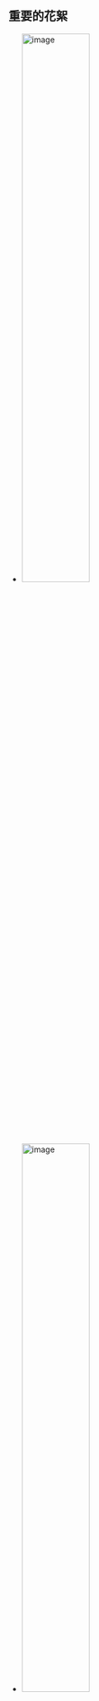 ## 重要的花絮

- <img src="https://github.com/user-attachments/assets/42a77797-6dd8-4289-bea5-667eb3d48bc0" alt="image" width="50%" height="50%">

#####

- <img src="https://github.com/user-attachments/assets/05693ebb-64dc-43f3-9b2e-252e937c83f8" alt="image" width="50%" height="50%">

#####

- <img src="https://github.com/user-attachments/assets/69c41d98-af81-43b1-9154-3fc1007f2301" alt="image" width="50%" height="50%">

#####

- <img src="https://github.com/user-attachments/assets/73f73b8d-b4c7-4e8f-a527-b2685e049ec5" alt="image" width="50%" height="50%">

#####

- <img src="https://github.com/user-attachments/assets/116e2773-d7fc-4192-aed6-a3329dd187df" alt="image" width="50%" height="50%">

#####

- <img src="https://github.com/user-attachments/assets/7572b1b2-9ff2-4230-b607-ddb244e729ad" alt="image" width="50%" height="50%">

#####

- <img src="https://github.com/user-attachments/assets/3cdbf9b7-1a87-46eb-b7d6-c23cfd7fab42" alt="image" width="50%" height="50%">

#####

- <img src="https://github.com/user-attachments/assets/db74023b-92aa-4ee6-bdc2-67011ef6762d" alt="image" width="50%" height="50%">  <br>
  （还是这个星期）  <br>
  <img src="https://github.com/user-attachments/assets/5e3cc981-cacb-4a06-8443-5ada942dd343" alt="image" width="50%" height="50%">

#####

- <img src="https://github.com/user-attachments/assets/a3aad0d0-c1a0-41c8-9b37-15ce671f6df6" alt="image" width="50%" height="50%">

#####

- <img src="https://github.com/user-attachments/assets/50a94fbe-affa-41d2-ae21-39fe6c4bac10" alt="image" width="50%" height="50%">

#####

- <img src="https://github.com/user-attachments/assets/6ef62d66-068a-4c59-846d-3acc371587e8" alt="image" width="50%" height="50%">  <br>
  （还是这周）  <br>
  <img src="https://github.com/user-attachments/assets/013cc10e-6d78-4ae4-8360-2704f8dce997" alt="image" width="50%" height="50%">

#####

- <img src="https://github.com/user-attachments/assets/96388fad-1acf-4f59-9f4f-f92ee2af01fa" alt="image" width="50%" height="50%">  <br>
  （星期天之前）  <br>
  <img src="https://github.com/user-attachments/assets/0264eeaf-0e34-4372-9097-1ab0c04b832f" alt="image" width="50%" height="50%">

#####

- <img src="https://github.com/user-attachments/assets/b13ee142-62c3-4cd6-a331-17ff64861321" alt="image" width="50%" height="50%">  <br>
  （还是这节大物）  <br>
  <img src="https://github.com/user-attachments/assets/4cc1ae82-a599-455e-9c6e-5a35685d3da1" alt="image" width="50%" height="50%">

#####

- <img src="https://github.com/user-attachments/assets/be4f5177-6f22-425c-a541-6347f8179f9b" alt="image" width="50%" height="50%">  <br>
  （当天）  <br>
  <img src="https://github.com/user-attachments/assets/23453f4a-6fc1-45aa-995d-8ab6498c67cc" alt="image" width="50%" height="50%">

#####

- <img src="https://github.com/user-attachments/assets/6734e2e8-f219-49dd-a0c0-6537ef85af66" alt="image" width="50%" height="50%">  <br>
  （第二天）  <br>
  <img src="https://github.com/user-attachments/assets/925804b1-00f2-4dd7-a189-4e29b7ed5d24" alt="image" width="50%" height="50%">

#####

- <img src="https://github.com/user-attachments/assets/9f38cb9c-cfeb-4d81-aa8c-bf094305fe34" alt="image" width="50%" height="50%">

#####

- <img src="https://github.com/user-attachments/assets/7e7c9e46-969e-428c-8230-9050a710c1ee" alt="image" width="50%" height="50%">

#####

- <img src="https://github.com/user-attachments/assets/74bbe9a0-02e2-40ad-9ad9-64bb71eb9bf9" alt="image" width="50%" height="50%">

#####

- <img src="https://github.com/user-attachments/assets/adf7f352-8ef0-437f-9e99-4d7b13d55170" alt="image" width="50%" height="50%">

#####

- <img src="https://github.com/user-attachments/assets/682a69c2-7008-4c91-9900-c1d819aae5a5" alt="image" width="50%" height="50%">

#####

- ![image](https://github.com/user-attachments/assets/0e707afd-64a9-481d-b8e7-ae41d1999b40)

#####

- ![image](https://github.com/user-attachments/assets/ea02cc8e-e392-43b2-a146-ff73bf7e04a9)

#####

![image](https://github.com/user-attachments/assets/ad2152ba-e9ed-44d9-a395-15324cfcb710)

## 不重要的花絮

#####
这位更是卷完了<br>
<img width="131" alt="image" src="https://github.com/user-attachments/assets/55dd1930-48ed-4ba1-ad3a-26be9bcdfb20" /><br>
<img width="432" alt="image" src="https://github.com/user-attachments/assets/542c61e4-358c-42b6-a1f2-44199bda5ab4" />


#####
真正的佬<br>
<img width="149" alt="image" src="https://github.com/user-attachments/assets/d81bc59c-d7bf-4dab-bf0a-5f8ba7be2825" /><br>
<img width="163" alt="image" src="https://github.com/user-attachments/assets/a3003d46-e2e3-4116-9349-95bf9480af81" /><br>
<img width="167" alt="image" src="https://github.com/user-attachments/assets/26ce788d-cf02-4688-abbb-d906bcb996bb" /><br>
<img width="170" alt="image" src="https://github.com/user-attachments/assets/6d7ae6dd-2804-4181-97b5-3396f6624f2a" />


#####
最提升体验的功能往往不会被注意到，伟大<br>
<img width="347" alt="image" src="https://github.com/user-attachments/assets/b8a0e45d-411e-470c-8e83-ebadb42eb035" /><br>
<img width="208" alt="image" src="https://github.com/user-attachments/assets/4ebb9ec0-0d7f-4024-842c-afa85a5292e4" />

#####

<img width="476" alt="image" src="https://github.com/user-attachments/assets/8fc61b22-4588-497d-9a25-97c8ef79522f" />

#####
debug大师<br>
<img width="224" alt="image" src="https://github.com/user-attachments/assets/1171e361-0290-4a23-9635-1d90c51ec483" /><br>
<img width="139" alt="image" src="https://github.com/user-attachments/assets/6ccab5be-69c2-475c-9b06-62c2b7547c15" /><br>
<img width="180" alt="image" src="https://github.com/user-attachments/assets/c5feb46f-f8c2-48b9-9562-4ad59c14ec41" /><br>
<img width="416" alt="image" src="https://github.com/user-attachments/assets/20303120-9964-48ab-a081-ef349aa3f599" /><br>
<img width="278" alt="image" src="https://github.com/user-attachments/assets/1bb6572d-4630-47d0-b2fe-2c367ca34a78" /><br>
<img width="318" alt="image" src="https://github.com/user-attachments/assets/03db1c16-643d-4e2d-8175-9aaef9638276" /><br>
<img width="130" alt="image" src="https://github.com/user-attachments/assets/f3feb789-b7d1-4af9-ab89-84c15216b913" /><br>
<img width="242" alt="image" src="https://github.com/user-attachments/assets/78691f03-7325-4394-a886-035e2a49d801" /><br>
<img width="305" alt="image" src="https://github.com/user-attachments/assets/814ad941-0228-43d0-a111-fe84ab61f513" /><br>
<img width="329" alt="image" src="https://github.com/user-attachments/assets/c3b4d502-0665-4791-9eb9-976e1f472ecb" />


#####
自律姐<br>
<img width="371" alt="image" src="https://github.com/user-attachments/assets/96dfa441-7982-4c52-832b-b807f6089da1" /><br>
<img width="240" alt="image" src="https://github.com/user-attachments/assets/9b0b3430-8260-4667-9884-b611f0405307" />

#####
（整个游戏所有肉眼可见之处都是佬手绘<br>
<img width="310" alt="image" src="https://github.com/user-attachments/assets/a12055b4-a3aa-4aed-bf90-7cba45e8d0da" /><br>
<img width="182" alt="image" src="https://github.com/user-attachments/assets/e93d683f-187e-4cd4-9e6d-b06b95cf4cfb" /><br>
<img width="429" alt="image" src="https://github.com/user-attachments/assets/d91b1dd1-61c9-450a-be2b-2882fbd225ca" /><br>
<img width="263" alt="image" src="https://github.com/user-attachments/assets/74e01488-f9ae-48cb-b941-38dceb05cd25" />


#####
- <img width="510" alt="image" src="https://github.com/user-attachments/assets/7c9dd9f0-7da0-4e14-9a6d-bc5a9dc5e7d6" /><br>（此时已经展示过了，真正的佬还在卷）<br>

（以后再找图，佬的证明太多了我的qq装不下了（）<br>

